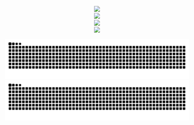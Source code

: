 <div align="center">
  <img src="https://komarev.com/ghpvc/?username=voxten&style=flat-square&color=grey" width="250px">
</div>
<div align="center">
  <img src="https://github-readme-stats.vercel.app/api?username=voxten&theme=onedark&show_icons=true&count_private=true">
</div>
<div align="center">
  <img src="https://github-readme-stats.vercel.app/api/top-langs/?username=voxten&theme=onedark" width="495px">
</div>

<div align="center">
  <img src="https://github-profile-trophy.vercel.app/?username=voxten&theme=onedark">
</div>

![github contribution grid snake animation](https://raw.githubusercontent.com/voxten/voxten/output/github-contribution-grid-snake-dark.svg#gh-dark-mode-only)![github contribution grid snake animation](https://raw.githubusercontent.com/voxten/voxten/output/github-contribution-grid-snake.svg#gh-light-mode-only)
